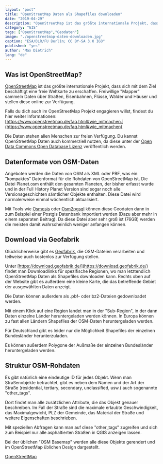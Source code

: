 ```yaml
---
layout: "post"
title: "OpenStreetMap Daten als Shapefiles downloaden"
date: "2019-04-29"
description: "OpenStreetMap ist das größte internationale Projekt, dass sich mit dem Ziel beschäftigt eine freie Weltkarte zu erschaffen."
category: "GIS"
tags: ["OpenStreetMap","Geodaten"]
image: "./openstreetmap-daten-downloaden.jpg"
caption: "ESA/DLR/FU Berlin; CC BY-SA 3.0 IGO"
published: "yes"
author: "Max Dietrich"
lang: "de"
---
```


## [](#was-ist-openstreetmap)Was ist OpenStreetMap?

[OpenStreetMap](https://www.openstreetmap.de/ "OpenStreetMap") ist das größte internationale Projekt, dass sich mit dem Ziel beschäftigt eine freie Weltkarte zu erschaffen. Freiwillige "Mapper" sammeln Daten über Straßen, Eisenbahnen, Flüsse, Wälder und Häuser und stellen diese online zur Verfügung.

Falls du dich auch im OpenStreetMap Projekt engagieren willst, findest du hier weiter Informationen: [https://www.openstreetmap.de/faq.html#wie_mitmachen.](https://www.openstreetmap.de/faq.html#wie_mitmachen)

Die Daten stehen allen Menschen zur freien Verfügung. Du kannst OpenStreetMap Daten auch kommerziell nutzen, da diese unter der [Open Data Commons Open Database Lizenz](https://opendatacommons.org/licenses/odbl/) veröffentlich werden.

## [](#datenformate-von-osm-daten)Datenformate von OSM-Daten

Angeboten werden die Daten von OSM als XML oder PBF, was ein "kompaktes" Datenformat für die Rohdaten von OpenStreetMap ist. Die Datei Planet.osm enthält den gesamten Planeten, der bisher erfasst wurde und in der Full History Planet Version sind sogar noch alle Versionsgeschichten sämtlicher Objekte enthalten. Diese Datei wird normalerweise einmal wöchentlich aktualisiert.

Mit Tools wie [Osmosis](https://wiki.openstreetmap.org/wiki/Osmosis) oder [Osm2pgsql](https://wiki.openstreetmap.org/wiki/Osm2pgsql) können diese Geodaten dann in zum Beispiel einer Postgis Datenbank importiert werden (Dazu aber mehr in einem separaten Beitrag). Da diese Datei aber sehr groß ist (76GB) werden die meisten damit wahrscheinlich weniger anfangen können.

## [](#download-via-geofabrik)Download via Geofabrik

Glücklicherweise gibt es [Geofabrik](https://www.geofabrik.de), die OSM-Dateien verarbeiten und teilweise auch kostenlos zur Verfügung stellen.

Unter [https://download.geofabrik.de/](https://download.geofabrik.de/) findet man Downloadlinks für spezifische Regionen, wo man letztendlich OpenStreetMap Daten als Shapefiles downloaden kann. Rechts oben auf der Website gibt es außerdem eine kleine Karte, die das betreffende Gebiet der ausgewählten Daten anzeigt.

Die Daten können außerdem als .pbf- oder bz2-Dateien gedownloadet werden.

Mit einem Klick auf eine Region landet man in der "Sub-Region", in der dann Daten einzelne Länder heruntergeladen werden können. In Europa können zu fast allen Ländern Shapefiles der OSM-Daten heruntergeladen werden.

Für Deutschland gibt es leider nur die Möglichkeit Shapefiles der einzelnen Bundesländer herunterzuladen.

Es können außerdem Polygone der Außmaße der einzelnen Bundesländer heruntergeladen werden.

## [](#struktur-osm-rohdaten)Struktur OSM-Rohdaten

Es gibt natürlich eine eindeutige ID für jedes Objekt. Wenn man Straßenobjekte betrachtet, gibt es neben dem Namen und der Art der Straße (residential, tertiary, secondary, unclassified, usw.) auch sogenannte "other_tags".

Dort findet man alle zusätzlichen Attribute, die das Objekt genauer beschreiben. Im Fall der Straße sind die maximale erlaubte Geschwindigkeit, das Maximalgewicht, PLZ der Gemeinde, das Material der Straße und weitere Eigenschaften beschrieben.

Mit speziellen Abfragen kann man auf diese "other_tags" zugreifen und sich zum Beispiel nur alle asphaltierten Straßen in QGIS anzeigen lassen.

Bei der üblichen "OSM Basemap" werden alle diese Objekte gerendert und im OpenStreetMap üblichen Design dargestellt.

[OpenStreetMap](https://www.openstreetmap.org/)